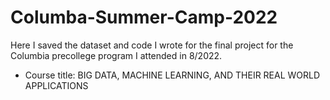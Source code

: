 # Columba-Summer-Camp-2022
Here I saved the dataset and code I wrote for the final project for the Columbia precollege program I attended in 8/2022.

- Course title: BIG DATA, MACHINE LEARNING, AND THEIR REAL WORLD APPLICATIONS
